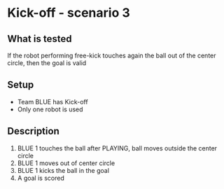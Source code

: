 # Kick-off - scenario 3

## What is tested

If the robot performing free-kick touches again the ball out of the center
circle, then the goal is valid

## Setup

- Team BLUE has Kick-off
- Only one robot is used

## Description

1. BLUE 1 touches the ball after PLAYING, ball moves outside the center circle
2. BLUE 1 moves out of center circle
3. BLUE 1 kicks the ball in the goal
4. A goal is scored
